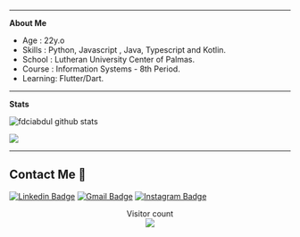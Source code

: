 ___

**About Me**

- Age : 22y.o
- Skills : Python, Javascript , Java, Typescript and Kotlin.
- School : Lutheran University Center of Palmas.
- Course : Information Systems - 8th Period.
- Learning: Flutter/Dart.
___
**Stats**

![fdciabdul github stats](https://github-readme-stats.vercel.app/api?username=vinisantt&show_icons=true&theme=light) 

<a href="https://github.com/vinisantt">
  <img align="center" src="https://github-readme-stats.vercel.app/api/top-langs/?username=vinisantt&theme=light&hide=css,html" />
</a>

___
##  Contact Me :speech_balloon:
[![Linkedin Badge](https://img.shields.io/badge/-vinisantt-blue?style=flat-square&logo=Linkedin&logoColor=white&link=https://www.linkedin.com/in/vinisantt/)](https://www.linkedin.com/in/vinisantt/) [![Gmail Badge](https://img.shields.io/badge/-vdias6849@gmail.com-c14438?style=flat-square&logo=Gmail&logoColor=white&link=mailto:vdias6849@gmail.com)](mailto:vdias6849@gmail.com) [![Instagram Badge](https://img.shields.io/badge/-@vinisanttt-e4405f?style=flat-square&labelColor=f94877&logo=instagram&logoColor=white&link=https://www.instagram.com/vinisanttt/)](https://www.instagram.com/vinisanttt/)

<p align="center"> 
  Visitor count<br>
  <img src="https://profile-counter.glitch.me/vinisantt/count.svg" />
</p>


<div align="center">
